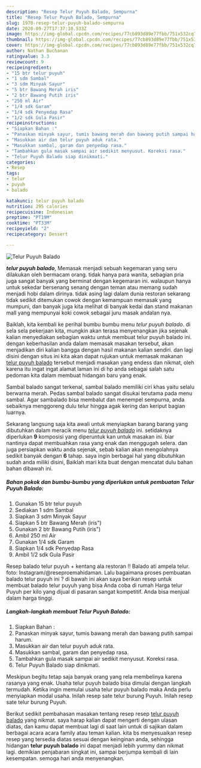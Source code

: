 ```yaml
---
description: "Resep Telur Puyuh Balado, Sempurna"
title: "Resep Telur Puyuh Balado, Sempurna"
slug: 1970-resep-telur-puyuh-balado-sempurna
date: 2020-09-27T17:37:10.533Z
image: https://img-global.cpcdn.com/recipes/77cb893d89e77fbb/751x532cq70/telur-puyuh-balado-foto-resep-utama.jpg
thumbnail: https://img-global.cpcdn.com/recipes/77cb893d89e77fbb/751x532cq70/telur-puyuh-balado-foto-resep-utama.jpg
cover: https://img-global.cpcdn.com/recipes/77cb893d89e77fbb/751x532cq70/telur-puyuh-balado-foto-resep-utama.jpg
author: Nathan Buchanan
ratingvalue: 3.3
reviewcount: 9
recipeingredient:
- "15 btr telur puyuh"
- "1 sdm Sambal"
- "3 sdm Minyak Sayur"
- "5 btr Bawang Merah iris"
- "2 btr Bawang Putih iris"
- "250 ml Air"
- "1/4 sdk Garam"
- "1/4 sdk Penyedap Rasa"
- "1/2 sdk Gula Pasir"
recipeinstructions:
- "Siapkan Bahan :"
- "Panaskan minyak sayur, tumis bawang merah dan bawang putih sampai harum."
- "Masukkan air dan telur puyuh aduk rata."
- "Masukkan sambal, garam dan penyedap rasa."
- "Tambahkan gula masak sampai air sedikit menyusut. Koreksi rasa."
- "Telur Puyuh Balado siap dinikmati."
categories:
- Resep
tags:
- telur
- puyuh
- balado

katakunci: telur puyuh balado 
nutrition: 295 calories
recipecuisine: Indonesian
preptime: "PT19M"
cooktime: "PT33M"
recipeyield: "2"
recipecategory: Dessert

---
```



![Telur Puyuh Balado](https://img-global.cpcdn.com/recipes/77cb893d89e77fbb/751x532cq70/telur-puyuh-balado-foto-resep-utama.jpg)

<b><i>telur puyuh balado</i></b>, Memasak menjadi sebuah kegemaran yang seru dilakukan oleh bermacam orang. tidak hanya para wanita, sebagian pria juga sangat banyak yang berminat dengan kegemaran ini. walaupun hanya untuk sekedar bersenang senang dengan teman atau memang sudah menjadi hobi dalam dirinya. tidak asing lagi dalam dunia restoran sekarang tidak sedikit ditemukan cowok dengan kemampuan memasak yang mumpuni, dan banyak juga kita melihat di banyak kedai dan stand makanan mall yang mempunyai koki cowok sebagai juru masak andalan nya.

Baiklah, kita kembali ke perihal bumbu bumbu menu <i>telur puyuh balado</i>. di sela sela pekerjaan kita, mungkin akan terasa menyenangkan jika sejenak kalian menyediakan sebagian waktu untuk membuat telur puyuh balado ini. dengan keberhasilan anda dalam memasak masakan tersebut, akan menjadikan diri kalian bangga dengan hasil makanan kalian sendiri. dan lagi disini dengan situs ini kita akan dapat rujukan untuk memasak makanan <u>telur puyuh balado</u> tersebut menjadi masakan yang endess dan nikmat, oleh karena itu ingat ingat alamat laman ini di hp anda sebagai salah satu pedoman kita dalam membuat hidangan baru yang enak.

Sambal balado sangat terkenal, sambal balado memiliki ciri khas yaitu selalu berwarna merah. Pedas sambal balado sangat disukai terutama pada menu sambal. Agar sambalado bisa membalut dan menempel sempurna, anda sebaiknya menggoreng dulu telur hingga agak kering dan keriput bagian luarnya.


Sekarang langsung saja kita awali untuk menyiapkan barang barang yang dibutuhkan dalam meracik menu <u><i>telur puyuh balado</i></u> ini. setidaknya diperlukan <b>9</b> komposisi yang diperuntuk kan untuk masakan ini. biar nantinya dapat membuahkan rasa yang enak dan menggugah selera. dan juga persiapkan waktu anda sejenak, sebab kalian akan mengolahnya sedikit banyak dengan <b>6</b> tahap. saya ingin berbagai hal yang dibutuhkan sudah anda miliki disini, Baiklah mari kita buat dengan mencatat dulu bahan bahan dibawah ini.

<!--inarticleads1-->

##### Bahan pokok dan bumbu-bumbu yang diperlukan untuk pembuatan Telur Puyuh Balado:

1. Gunakan 15 btr telur puyuh
1. Sediakan 1 sdm Sambal
1. Siapkan 3 sdm Minyak Sayur
1. Siapkan 5 btr Bawang Merah (iris&#34;)
1. Gunakan 2 btr Bawang Putih (iris&#34;)
1. Ambil 250 ml Air
1. Gunakan 1/4 sdk Garam
1. Siapkan 1/4 sdk Penyedap Rasa
1. Ambil 1/2 sdk Gula Pasir


Resep balado telur puyuh + kentang ala restoran !! Balado ati ampela telur. foto: Instagram/@reseproemahidaman. Lalu bagaimana proses pembuatan balado telur puyuh ini ? di bawah ini akan saya berikan resep untuk membuat balado telur puyuh yang bisa Anda coba di rumah  Harga telur Puyuh per kilo yang dijual di pasaran sangat kompetitif. Anda bisa menjual dalam harga tinggi. 

<!--inarticleads2-->

##### Langkah-langkah membuat Telur Puyuh Balado:

1. Siapkan Bahan :
1. Panaskan minyak sayur, tumis bawang merah dan bawang putih sampai harum.
1. Masukkan air dan telur puyuh aduk rata.
1. Masukkan sambal, garam dan penyedap rasa.
1. Tambahkan gula masak sampai air sedikit menyusut. Koreksi rasa.
1. Telur Puyuh Balado siap dinikmati.


Meskipun begitu tetap saja banyak orang yang rela membelinya karena rasanya yang enak. Usaha telur puyuh balado bisa dimulai dengan langkah termudah. Ketika ingin memulai usaha telur puyuh balado maka Anda perlu menyiapkan modal usaha. Inilah resep sate telur burung Puyuh. Inilah resep sate telur burung Puyuh. 

Berikut sedikit pembahasan masakan tentang resep resep <u>telur puyuh balado</u> yang nikmat. saya harap kalian dapat mengerti dengan ulasan diatas, dan kamu dapat membuat lagi di saat lain untuk di sajikan dalam berbagai acara acara family atau teman kalian. kita bs menyesuaikan resep resep yang tersedia diatas sesuai dengan keinginan anda, sehingga hidangan <b>telur puyuh balado</b> ini dapat menjadi lebih yummy dan nikmat lagi. demikian penjabaran singkat ini, sampai berjumpa kembali di lain kesempatan. semoga hari anda menyenangkan.
